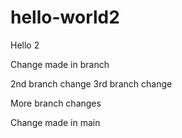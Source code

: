 # hello-world2
Hello 2



Change made in branch

2nd branch change
3rd branch change

More branch changes

Change made in main

